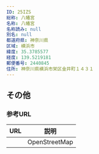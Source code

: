 ```yaml
---
ID: 25IZS
総称: 八幡宮
名称: 八幡宮
名称読み: null
別名: null
都道府県: 神奈川県
区域: 横浜市
緯度: 35.3785577
経度: 139.5219181
郵便番号: 2440845
住所: 神奈川県横浜市栄区金井町１４３１
---
```


## その他

### 参考URL

| URL | 説明          |
| --- | ------------- |
|     | OpenStreetMap |
